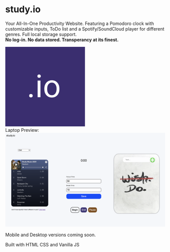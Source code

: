 # study.io
Your All-In-One Productivity Website. Featuring a Pomodoro clock with customizable inputs, ToDo list and a Spotify/SoundCloud player for different genres. Full local storage support. <br><strong>No log-in. No data stored. Transperancy at its finest.</strong>


<img src="/src/favicon.png" height="250px" width="auto"/> <br>
Laptop Preview: <br>
<img src="/other/preview.png" />

Mobile and Desktop versions coming soon.

Built with HTML CSS and Vanilla JS
